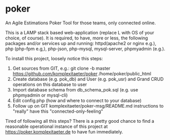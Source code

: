 # poker
An Agile Estimations Poker Tool for those teams, only connected online.

This is a LAMP stack based web-application (replace L with OS of your choice, of course). It is required, to have, more
or less, the following packages and/or services up and running: httpd(apache2 or nginx e.g.), php (php-fpm e.g,), php-json, php-mysql,
mysql-server, phpmyadmin (e.g.).

To install this project, loosely notice this steps:

1. Get sources from GIT, e.g.: git clone -b master https://github.com/komplexitaeter/poker /home/poker/public_html
2. Create database (e.g. pok_db) and User (e.g. pok_usr) and Grand CRUD operations on this database to user
3. Import database schema from db_schema_pok.sql (e.g. use phpmyadmin or mysql-cli)
4. Edit config.php (how and where to connect to your database)
5. Follow up on GIT komplexitaeter/poker-msg/README.md instructions to "really" have this "connected-only-feeling"

Tired of following all this steps? There is a pretty good chance to find a reasonable operational instance of this
project at https://poker.komplexitaeter.de to have fun immediately.
